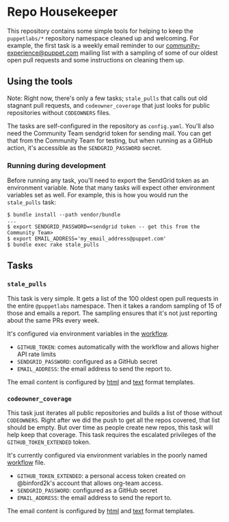 # Repo Housekeeper

This repository contains some simple tools for helping to keep the `puppetlabs/*` repository
namespace cleaned up and welcoming. For example, the first task is a weekly email reminder to
our community-experience@puppet.com mailing list with a sampling of some of our oldest open
pull requests and some instructions on cleaning them up.

## Using the tools

Note: Right now, there's only a few tasks; `stale_pulls` that calls out old stagnant pull requests,
and `codeowner_coverage` that just looks for public repositories without `CODEOWNERS` files.

The tasks are self-configured in the repository as `config.yaml`. You'll also need the Community
Team sendgrid token for sending mail. You can get that from the Community Team for testing, but
when running as a GitHub action, it's accessible as the `SENDGRID_PASSWORD` secret.

### Running during development

Before running any task, you'll need to export the SendGrid token as an environment variable.
Note that many tasks will expect other environment variables set as well. For example, this
is how you would run the `stale_pulls` task:

```
$ bundle install --path vendor/bundle
...
$ export SENDGRID_PASSWORD=<sendgrid token -- get this from the Community Team>
$ export EMAIL_ADDRESS='my_email_address@puppet.com'
$ bundle exec rake stale_pulls
```

## Tasks

###  `stale_pulls`

This task is very simple. It gets a list of the 100 oldest open pull requests in the entire
`@puppetlabs` namespace. Then it takes a random sampling of 15 of those and emails a report.
The sampling ensures that it's not just reporting about the same PRs every week.

It's configured via environment variables in the [workflow](https://github.com/puppetlabs/repo_housekeeper/blob/master/.github/workflows/stale_pulls-workflow.yml).

* `GITHUB_TOKEN`: comes automatically with the workflow and allows higher API rate limits
* `SENDGRID_PASSWORD`: configured as a GitHub secret
* `EMAIL_ADDRESS`: the email address to send the report to.

The email content is configured by [html](https://github.com/puppetlabs/repo_housekeeper/blob/master/templates/stale_prs.html.erb) and [text](https://github.com/puppetlabs/repo_housekeeper/blob/master/templates/stale_prs.txt.erb)
format templates.

###  `codeowner_coverage`

This task just iterates all public repositories and builds a list of those without `CODEOWNERS`. Right
after we did the push to get all the repos covered, that list should be empty. But over time as people
create new repos, this task will help keep that coverage. This task requires the escalated privileges
of the `GITHUB_TOKEN_EXTENDED` token.

It's currently configured via environment variables in the poorly named [workflow](https://github.com/puppetlabs/repo_housekeeper/blob/master/.github/workflows/stale_pulls-workflow.yml)
file.

* `GITHUB_TOKEN_EXTENDED`: a personal access token created on @binford2k's account that allows org-team access.
* `SENDGRID_PASSWORD`: configured as a GitHub secret
* `EMAIL_ADDRESS`: the email address to send the report to.

The email content is configured by [html](https://github.com/puppetlabs/repo_housekeeper/blob/master/templates/stale_prs.html.erb) and [text](https://github.com/puppetlabs/repo_housekeeper/blob/master/templates/stale_prs.txt.erb)
format templates.

